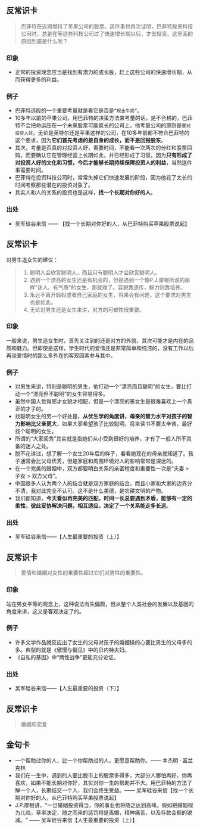 
## 反常识卡
> 巴菲特在近期增持了苹果公司的股票。这件事也再次证明，巴菲特投资科技公司时，总是在等这些科技公司过了快速增长期以后，才去投资。这里面的原因到底是什么呢？

### 印象
- 正常的投资理念应当是找到有潜力的成长股，赶上这些公司的快速增长期，从而获得更多的利益。

### 例子
- 巴菲特选股的一个重要考量就是看它是否是`“现金牛奶”`。
- 10多年以前的苹果公司，用巴菲特的决策方法来考量的话，是不合格的。巴菲特不会把命运压在一个未来股票可能疯长的公司上，他考量公司的原则是`要对投资人好`。无论是英特尔还是苹果这样的公司，在10多年前都不符合巴菲特的这个要求，因为**它们首先考虑的是自身的成长，而不是回报股东**。
- 其次，考量是否真的对投资人好，需要时间，不能看一次两次的分红和股票回购，而要确认它在管理经营上长期如此，并已经形成了习惯，因为**只有形成了对投资人好的文化和习惯，今后才能够长期持续保障投资人的利益**，当然这件事需要时间。
- 巴菲特在投资科技公司时，常常失掉它们快速发展的阶段，因为他花了太长的时间考察那些潜在的投资对象了。
- 其实人和人的关系的投资也是这样，**找一个长期对你好的人**。

### 出处
- 吴军硅谷来信 —— 【找一个长期对你好的人，从巴菲特购买苹果股票说起】

## 反常识卡
对男生追女生的建议：
> 1. 聪明人会欣赏聪明人，而且只有聪明人才会欣赏聪明人。
> 2. 遇到一个漂亮的女生还是有机会的，但是遇到一个像P.J.摩根所说的那样“迷人、有气质”的女生，那就难了。容貌靠遗传，魅力则靠培养。
> 3. 永远不离开妈妈或者自己家庭的女生，将来会有问题，这个要求对男生也是如此。
> 4. 无论对男生还是女生来讲，对方的可塑性很重要。

### 印象
一般来说，男生追女生时，首先关注到的还是对方的外貌，其次可能才是内在的品质和魅力。但即使是这样，学生时代的爱情还是非常简单和纯洁的，没有工作以后再谈爱情时的那么多外在的客观因素参与其中。

### 例子
- 对男生来讲，特别是聪明的男生，他打动一个“漂亮而且聪明”的女生，要比打动一个“漂亮但不聪明”的女生容易得多。
- 虽然中国人觉得郎才女貌才相配，但是一个漂亮的笨女生是很难喜欢上一个真正的才子的。
- 找聪明女生的另一个好处是，**从优生学的角度讲，母亲的智力水平对孩子的智力影响比父亲更大**，如果大家希望孩子比较聪明，将来读书不要太辛苦，最好找个聪明的女生。
- 所谓的“大家闺秀”其实就是指她们从小受到很好的培养，才有了一般人所不具备的迷人之处。
- 脱不花讲过，想了解一个女生20年后的样子，看看她现在的母亲就知道了。孩子通常会比父母优秀，但是家庭和周围环境对人的影响常常是深远的。
- 在一个完美的婚姻中，双方都要明白关系的亲密程度和重要性一次是“夫妻 \> 子女 \> 双方父母”。
- 中国很多人认为两个人的结合就是双方家庭的结合，而且小家和大家的边界分不清，我对此完全不认可。这不是什么美德，是农耕文明的产物。
- 我们都知道，**今天看似再完美的匹配，时间一长总要遇到矛盾，能够有一定的柔性，彼此妥协解决问题，相互适应，决定了一个关系能走多长远**。

### 出处
- 吴军硅谷来信——【人生最重要的投资（上）】


## 反常识卡
> 爱情和婚姻对女性的重要性超过它们对男性的重要性。

### 印象
站在男女平等的观念上，这种说法有失偏颇，但从整个人类社会的发展以及基因的角度来讲，这又是客观决定了的。

### 例子
- 许多文学作品就反应出了女生的父母对孩子的婚姻操的心要比男生的父母多的多。典型的就是《傲慢与偏见》中的贝内特夫妇。
- 《自私的基因》中“两性战争”更能充分论证。

### 出处
- 吴军硅谷来信——【人生最重要的投资（下）】


## 反常识卡
> 婚姻和恋爱

## 金句卡
- 一个帮助过你的人，比一个你帮助过的人，更愿意帮助你。—— 本杰明 · 富兰克林
- 我们在一生中，遇到的人要比股市上的股票多得多，大部分人哪怕再好，你再喜欢，如果不能长期对你好，其实对你一生的帮助并不大。用巴菲特的方法了解一个人，长期结交一个人，我们会终生受益。—— 吴军硅谷来信【找一个长期对你好的人，从巴菲特购买苹果股票说起】
- J.P.摩根讲，“一旦婚姻投资得当，你的事业也将随之达到高峰。假如把婚姻视为儿戏，草率决定，随之而来的惩罚将是离婚，精神痛苦，以及存款金额的锐减。“ —— 吴军硅谷来信【人生最重要的投资（上）】